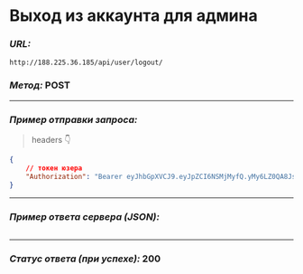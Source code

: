 # Выход из аккаунта для админа

### _URL:_

```text
http://188.225.36.185/api/user/logout/
```

### _Метод:_ POST

<hr>

### _Пример отправки запроса:_

> headers 👇

```json lines
{
    // токен юзера
    "Authorization": "Bearer eyJhbGpXVCJ9.eyJpZCI6NSMjMyfQ.yMy6LZ0QA8JsB3LLl0"
}
```

<hr>

### _Пример ответа сервера (JSON):_

```json lines
```

<hr>

### _Статус ответа (при успехе):_ 200
